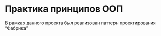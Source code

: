 # Практика принципов ООП
В рамках данного проекта был реализован паттерн проектирования “Фабрика”  


